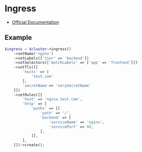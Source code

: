 # Ingress

- [Official Documentation](https://kubernetes.io/docs/concepts/services-networking/ingress/)

## Example

```php
$ingress = $cluster->ingress()
    ->setName('nginx')
    ->setLabels(['tier' => 'backend'])
    ->setSelectors(['matchLabels' => ['app' => 'frontend']])
    ->setTls([[
        'hosts' => [
            'test.com'
        ],
        'secretName'=> 'verySecretName'
    ]])
    ->setRules([[
        'host' => 'nginx.test.com',
        'http' => [
            'paths' => [[
                'path' => '/',
                'backend' => [
                    'serviceName' => 'nginx',
                    'servicePort' => 80,
                ],
            ]],
        ],
    ]])->create();
```

